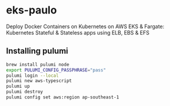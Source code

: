 # eks-paulo

Deploy Docker Containers on Kubernetes on AWS EKS &amp; Fargate: Kubernetes Stateful &amp; Stateless apps using ELB, EBS &amp; EFS

## Installing pulumi

```sh
brew install pulumi node
export PULUMI_CONFIG_PASSPHRASE="pass"
pulumi login --local
pulumi new aws-typescript
pulumi up
pulumi destroy
pulumi config set aws:region ap-southeast-1
```
